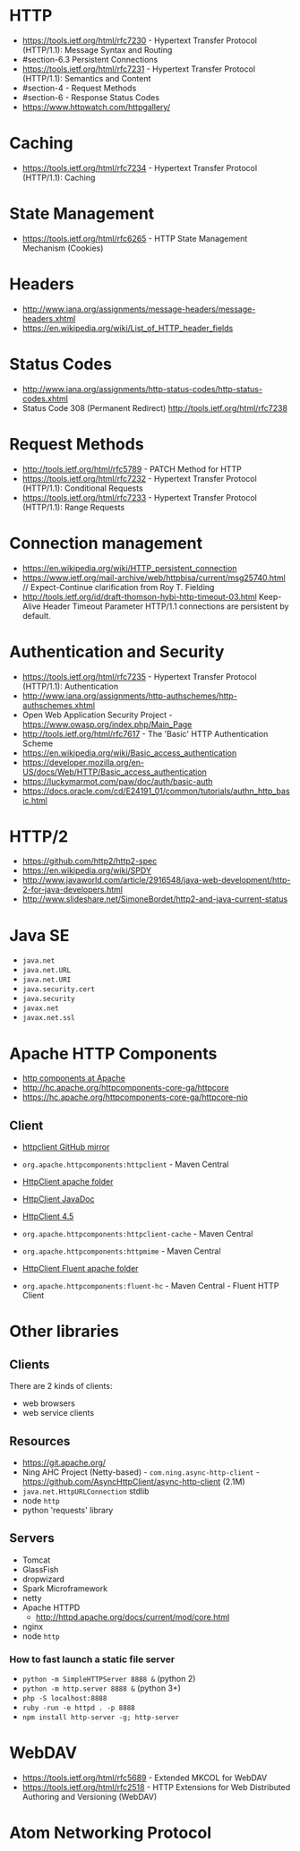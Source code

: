 # HTTP
- https://tools.ietf.org/html/rfc7230 - Hypertext Transfer Protocol (HTTP/1.1): Message Syntax and Routing
- #section-6.3 Persistent Connections
- https://tools.ietf.org/html/rfc7231 - Hypertext Transfer Protocol (HTTP/1.1): Semantics and Content
- #section-4 - Request Methods
- #section-6 - Response Status Codes
- https://www.httpwatch.com/httpgallery/

# Caching
- https://tools.ietf.org/html/rfc7234 - Hypertext Transfer Protocol (HTTP/1.1): Caching

# State Management
- https://tools.ietf.org/html/rfc6265 - HTTP State Management Mechanism (Cookies)

# Headers
- http://www.iana.org/assignments/message-headers/message-headers.xhtml
- https://en.wikipedia.org/wiki/List_of_HTTP_header_fields

# Status Codes
- http://www.iana.org/assignments/http-status-codes/http-status-codes.xhtml
- Status Code 308 (Permanent Redirect) http://tools.ietf.org/html/rfc7238

# Request Methods
- http://tools.ietf.org/html/rfc5789 - PATCH Method for HTTP
- https://tools.ietf.org/html/rfc7232 - Hypertext Transfer Protocol (HTTP/1.1): Conditional Requests
- https://tools.ietf.org/html/rfc7233 - Hypertext Transfer Protocol (HTTP/1.1): Range Requests

# Connection management
- https://en.wikipedia.org/wiki/HTTP_persistent_connection
- https://www.ietf.org/mail-archive/web/httpbisa/current/msg25740.html // Expect-Continue clarification from Roy T. Fielding
- http://tools.ietf.org/id/draft-thomson-hybi-http-timeout-03.html Keep-Alive Header Timeout Parameter
HTTP/1.1 connections are persistent by default.

# Authentication and Security
- https://tools.ietf.org/html/rfc7235 - Hypertext Transfer Protocol (HTTP/1.1): Authentication
- http://www.iana.org/assignments/http-authschemes/http-authschemes.xhtml
- Open Web Application Security Project - https://www.owasp.org/index.php/Main_Page
- http://tools.ietf.org/html/rfc7617 - The 'Basic' HTTP Authentication Scheme
- https://en.wikipedia.org/wiki/Basic_access_authentication
- https://developer.mozilla.org/en-US/docs/Web/HTTP/Basic_access_authentication
- https://luckymarmot.com/paw/doc/auth/basic-auth
- https://docs.oracle.com/cd/E24191_01/common/tutorials/authn_http_basic.html

# HTTP/2
- https://github.com/http2/http2-spec
- https://en.wikipedia.org/wiki/SPDY
- http://www.javaworld.com/article/2916548/java-web-development/http-2-for-java-developers.html
- http://www.slideshare.net/SimoneBordet/http2-and-java-current-status

# Java SE
- `java.net`
- `java.net.URL`
- `java.net.URI`
- `java.security.cert`
- `java.security`
- `javax.net`
- `javax.net.ssl`

# Apache HTTP Components
- [http components at Apache](http://hc.apache.org)
- http://hc.apache.org/httpcomponents-core-ga/httpcore
- https://hc.apache.org/httpcomponents-core-ga/httpcore-nio

## Client
- [httpclient GitHub mirror](https://github.com/apache/httpclient)
- `org.apache.httpcomponents:httpclient` - Maven Central
- [HttpClient apache folder](http://hc.apache.org/httpcomponents-client-ga/httpclient)
- [HttpClient JavaDoc](http://hc.apache.org/httpcomponents-client-ga/httpclient/apidocs/)
- [HttpClient 4.5](http://hc.apache.org/httpcomponents-client-4.5.x/index.html)

- `org.apache.httpcomponents:httpclient-cache` - Maven Central
- `org.apache.httpcomponents:httpmime` - Maven Central

- [HttpClient Fluent apache folder](http://hc.apache.org/httpcomponents-client-4.5.x/fluent-hc/)
- `org.apache.httpcomponents:fluent-hc` - Maven Central - Fluent HTTP Client

# Other libraries

## Clients
There are 2 kinds of clients:
- web browsers
- web service clients

## Resources
- https://git.apache.org/
- Ning AHC Project (Netty-based) - `com.ning.async-http-client` - https://github.com/AsyncHttpClient/async-http-client (2.1M)
- `java.net.HttpURLConnection` stdlib
- node `http`
- python 'requests' library

## Servers
- Tomcat
- GlassFish
- dropwizard
- Spark Microframework
- netty
- Apache HTTPD
  + http://httpd.apache.org/docs/current/mod/core.html
- nginx
- node `http`

### How to fast launch a static file server
- `python -m SimpleHTTPServer 8888 &` (python 2)
- `python -m http.server 8888 &` (python 3+)
- `php -S localhost:8888`
- `ruby -run -e httpd . -p 8888`
- `npm install http-server -g; http-server`

# WebDAV
- https://tools.ietf.org/html/rfc5689 - Extended MKCOL for WebDAV
- https://tools.ietf.org/html/rfc2518 - HTTP Extensions for Web Distributed Authoring and Versioning (WebDAV)

# Atom Networking Protocol

